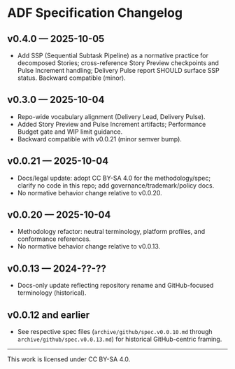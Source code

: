 # ADF Specification Changelog

## v0.4.0 — 2025-10-05
- Add SSP (Sequential Subtask Pipeline) as a normative practice for decomposed Stories; cross-reference Story Preview checkpoints and Pulse Increment handling; Delivery Pulse report SHOULD surface SSP status. Backward compatible (minor).

## v0.3.0 — 2025-10-04
- Repo-wide vocabulary alignment (Delivery Lead, Delivery Pulse).
- Added Story Preview and Pulse Increment artifacts; Performance Budget gate and WIP limit guidance.
- Backward compatible with v0.0.21 (minor semver bump).

## v0.0.21 — 2025-10-04
- Docs/legal update: adopt CC BY-SA 4.0 for the methodology/spec; clarify no code in this repo; add governance/trademark/policy docs.
- No normative behavior change relative to v0.0.20.

## v0.0.20 — 2025-10-04
- Methodology refactor: neutral terminology, platform profiles, and conformance references.
- No normative behavior change relative to v0.0.13.

## v0.0.13 — 2024-??-??
- Docs-only update reflecting repository rename and GitHub-focused terminology (historical).

## v0.0.12 and earlier
- See respective spec files (`archive/github/spec.v0.0.10.md` through `archive/github/spec.v0.0.13.md`) for historical GitHub-centric framing.

---

This work is licensed under CC BY-SA 4.0.
